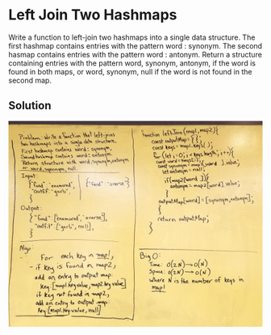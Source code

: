 # Left Join Two Hashmaps
Write a function to left-join two hashmaps into a single data structure.
The first hashmap contains entries with the pattern word : synonym.
The second hasmap contains entries with the pattern
word : antonym.
Return a structure containing entries with the pattern
word, synonym, antonym, if the word is found in both maps,  or word, synonym, null if the word is not found in the second map.
## Solution

![](./left-join.jpg)